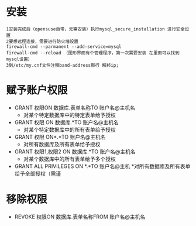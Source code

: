 # 安装
    1安装完成后（opensuse自带，无需安装）执行mysql_secure_installation 进行安全设置
    2要想远程连接，需要进行防火墙设置
    firewall-cmd --parmanent --add-service=mysql
    firewall-cmd --reload （图形界面有个管理程序，第一次需要安装 在里面可以找到mysql设置）
    3到/etc/my.cnf文件注释band-address那行 解邦ip;
# 赋予账户权限
  * GRANT 权限ON 数据库.表单名称TO 账户名@主机名
    * 对某个特定数据库中的特定表单给予授权
  * GRANT 权限 ON 数据库.*TO 账户名@主机名
    * 对某个特定数据库中的所有表单给予授权
  * GRANT 权限 ON*.*TO 账户名@主机名
    * 对所有数据库及所有表单给予授权
  * GRANT 权限1,权限2 ON 数据库.*TO 账户名@主机名  
    * 对某个数据库中的所有表单给予多个授权
  * GRANT ALL PRIVILEGES ON *.*TO 账户名@主机
    *对所有数据库及所有表单给予全部授权（需谨
# 移除权限
  * REVOKE 权限ON 数据库.表单名称FROM 账户名@主机名
